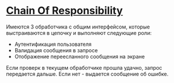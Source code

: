 
# [Chain Of Responsibility](https://refactoring.guru/ru/design-patterns/chain-of-responsibility)
Имеются 3 обработчика с общим интерфейсом, которые выстраиваются в цепочку и выполняют следующие роли:
  - Аутентификация пользователя
  - Валидация сообщения в запросе
  - Отображение переесланного сообщения на экране
  
Если проверк в текущем обработчике прошла удачно, запрос передается дальше. Если нет - выдается сообщение об ошибке.
